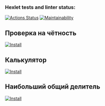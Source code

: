 ### Hexlet tests and linter status:
[![Actions Status](https://github.com/aelnko/frontend-project-44/workflows/hexlet-check/badge.svg)](https://github.com/aelnko/frontend-project-44/actions)
[![Maintainability](https://api.codeclimate.com/v1/badges/1593d53485a8bbcd6b20/maintainability)](https://codeclimate.com/github/aelnko/frontend-project-44/maintainability)

## Проверка на чётность
[![Install](https://asciinema.org/a/539875.svg)](https://asciinema.org/a/539875)

## Калькулятор
[![Install](https://asciinema.org/a/540364.svg)](https://asciinema.org/a/540364)

## Наибольший общий делитель
[![Install](https://asciinema.org/a/540366.svg)](https://asciinema.org/a/540366)